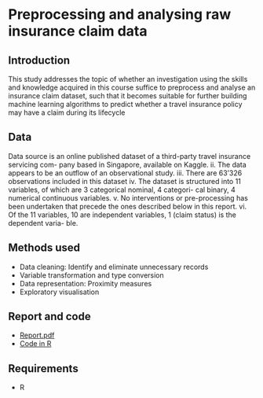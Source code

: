 # Preprocessing and analysing raw insurance claim data

## Introduction

This study addresses the topic of whether an investigation using the skills and knowledge acquired in this course suffice to preprocess and analyse an insurance claim dataset, such that it becomes suitable for further building machine learning algorithms to predict whether a travel insurance policy may have a claim during its lifecycle

## Data

Data source is an online published dataset of a third-party travel insurance servicing com- pany based in Singapore, available on Kaggle.
ii. The data appears to be an outflow of an observational study.
iii. There are 63’326 observations included in this dataset
iv. The dataset is structured into 11 variables, of which are 3 categorical nominal, 4 categori-
cal binary, 4 numerical continuous variables.
v. No interventions or pre-processing has been undertaken that precede the ones described
below in this report.
vi. Of the 11 variables, 10 are independent variables, 1 (claim status) is the dependent varia-
ble.

## Methods used

- Data cleaning: Identify and eliminate unnecessary records
- Variable transformation and type conversion
- Data representation: Proximity measures
- Exploratory visualisation

## Report and code

- [Report.pdf](https://github.com/sachaschwab/R-Preprocessing-Claim-Prediction/blob/master/Report.pdf)
- [Code in R](https://github.com/sachaschwab/R-Preprocessing-Claim-Prediction/blob/master/code/SachaSchwab_MA5800_Capstone_R_Code.R)

## Requirements
- R